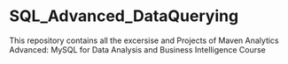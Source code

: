 # SQL_Advanced_DataQuerying
This repository contains all the excersise and Projects of Maven Analytics Advanced: MySQL for Data Analysis and Business Intelligence Course
